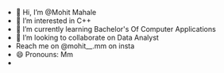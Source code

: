 - 👋 Hi, I’m @Mohit Mahale
- 👀 I’m interested in C++
- 🌱 I’m currently learning Bachelor's Of Computer Applications
- 💞️ I’m looking to collaborate on Data Analyst 
- Reach me on @mohit__.mm on insta
- 😄 Pronouns: Mm
- 

<!---
MohitMm1/MohitMm1 is a ✨ special ✨ repository because its `README.md` (this file) appears on your GitHub profile.
You can click the Preview link to take a look at your changes.
--->

